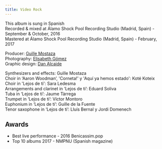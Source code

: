 ```yaml
---
title: Video Rock
---
```


This album is sung in Spanish<br>
Recorded & mixed at Álamo Shock Pool Recording Studio (Madrid, Spain) - September & October, 2016<br>
Mastered at Álamo Shock Pool Recording Studio (Madrid, Spain) - February, 2017

Producer: [Guille Mostaza](https://www.alamoshock.com)<br>
Photography: [Elisabeth Gómez](https://www.flickr.com/photos/izzygr)<br>
Graphic design: [Dan Alcaide](https://www.danalcaide.com)<br>

Synthesizers and effects: Guille Mostaza<br>
Choir in ‘Aaron Woodman’, 'Corneta!' y 'Aquí ya hemos estado': Koté Koteix<br>
Choir in 'Lejos de ti': Sara Ledesma<br>
Arrangements and clarinet in ‘Lejos de ti’: Eduard Soliva<br>
Tuba in ‘Lejos de ti’: Jaume Tàrrega<br>
Trumpet in ‘Lejos de ti’: Víctor Montoro<br>
Euphonium in ‘Lejos de ti’: Guille de la Fuente<br>
Tenor saxophone in ‘Lejos de ti’: Lluís Bernal y Jordi Domenech<br>

## Awards

- Best live performance - 2016 Benicassim.pop
- Top 10 albums 2017 - NMPNU (Spanish magazine)
